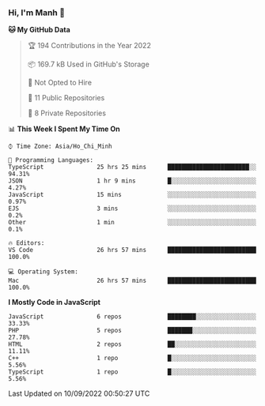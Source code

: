 ### Hi, I'm Manh 👋

<!--START_SECTION:waka-->
**🐱 My GitHub Data** 

> 🏆 194 Contributions in the Year 2022
 > 
> 📦 169.7 kB Used in GitHub's Storage 
 > 
> 🚫 Not Opted to Hire
 > 
> 📜 11 Public Repositories 
 > 
> 🔑 8 Private Repositories  
 > 
📊 **This Week I Spent My Time On** 

```text
⌚︎ Time Zone: Asia/Ho_Chi_Minh

💬 Programming Languages: 
TypeScript               25 hrs 25 mins      ███████████████████████░░   94.31% 
JSON                     1 hr 9 mins         █░░░░░░░░░░░░░░░░░░░░░░░░   4.27% 
JavaScript               15 mins             ░░░░░░░░░░░░░░░░░░░░░░░░░   0.97% 
EJS                      3 mins              ░░░░░░░░░░░░░░░░░░░░░░░░░   0.2% 
Other                    1 min               ░░░░░░░░░░░░░░░░░░░░░░░░░   0.1%

🔥 Editors: 
VS Code                  26 hrs 57 mins      █████████████████████████   100.0%

💻 Operating System: 
Mac                      26 hrs 57 mins      █████████████████████████   100.0%

```

**I Mostly Code in JavaScript** 

```text
JavaScript               6 repos             ████████░░░░░░░░░░░░░░░░░   33.33% 
PHP                      5 repos             ███████░░░░░░░░░░░░░░░░░░   27.78% 
HTML                     2 repos             ██░░░░░░░░░░░░░░░░░░░░░░░   11.11% 
C++                      1 repo              █░░░░░░░░░░░░░░░░░░░░░░░░   5.56% 
TypeScript               1 repo              █░░░░░░░░░░░░░░░░░░░░░░░░   5.56%

```



 Last Updated on 10/09/2022 00:50:27 UTC
<!--END_SECTION:waka-->
